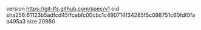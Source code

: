 version https://git-lfs.github.com/spec/v1
oid sha256:61123b5adfcd45ffcebfc00cbc1c490714f34285f5c098751c60fdf0faa495a3
size 20980
